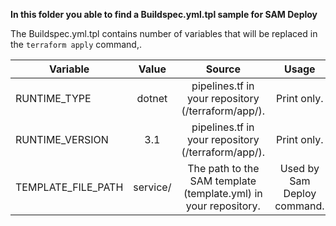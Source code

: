 **In this folder you able to find a Buildspec.yml.tpl sample for SAM Deploy**

The Buildspec.yml.tpl contains number of variables that will be replaced in the ```terraform apply``` command,.

| Variable  | Value | Source | Usage | 
| --------- |:-------------:| :-------------:| :----------:|
| RUNTIME_TYPE | dotnet| pipelines.tf in your repository (/terraform/app/). | Print only. |
| RUNTIME_VERSION | 3.1 | pipelines.tf in your repository (/terraform/app/). | Print only. | 
| TEMPLATE_FILE_PATH | service/ | The path to the SAM template (template.yml) in your repository. | Used by Sam Deploy command. |